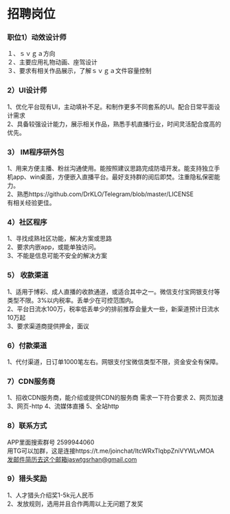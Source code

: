 # 招聘岗位
### 职位1）动效设计师<br>
１、ｓｖｇａ方向<br>
２、主要应用礼物动画、座驾设计<br>
３、要求有相关作品展示，了解ｓｖｇａ文件容量控制<br>
### 2）UI设计师<br>
1、优化平台现有UI，主动填补不足。和制作更多不同套系的UI。配合日常平面设计需求<br>
2、具备较强设计能力，展示相关作品，熟悉手机直播行业，时间灵活配合度高的优先。<br>
### 3）  IM程序研外包
1、用来方便主播、粉丝沟通使用。能按照建议思路完成防墙开发。能支持独立手机app、win桌面，方便嵌入直播平台。最好支持群的阅后即焚。注重隐私保密能力。<br>
2、熟悉https://github.com/DrKLO/Telegram/blob/master/LICENSE<br>
有相关经验更佳。<br>
### 4）社区程序
1、寻找成熟社区功能，解决方案或思路<br>
2、要求内嵌app，或能单独访问。<br>
3、不能是信息可能不安全的解决方案 <br>  
### 5） 收款渠道
1、适用于博彩、成人直播的收款通道，或适合其中之一。微信支付宝网银支付等类型不限。3%以内税率。丢单少在可控范围内。<br>
2、平台日流水100万，税率低丢单少的排前推荐会量大一些，新渠道预计日流水10万起<br>
3、要求渠道商提供押金，面议<br>
### 6）付款渠道
1、代付渠道，日订单1000笔左右。网银支付宝微信类型不限，资金安全有保障。<br>
### 7）CDN服务商
1、招收CDN服务商，能介绍或提供CDN的服务商 需求一下符合要求
2、网页加速
3、网页-http
4、流媒体直播
5、全站http
### 8）联系方式
APP里面搜索群号 2599944060<br>
用TG可以加群，这是连接https://t.me/joinchat/ItcWRxTlqbpZniVYWLvMOA<br>
发邮件简历去这个邮箱jaswtgsrhan@gmail.com<br>


### 9）猎头奖励
1、人才猎头介绍奖1-5k元人民币<br>
2、发放规则，选用并且合作两周以上无问题了发奖<br>
